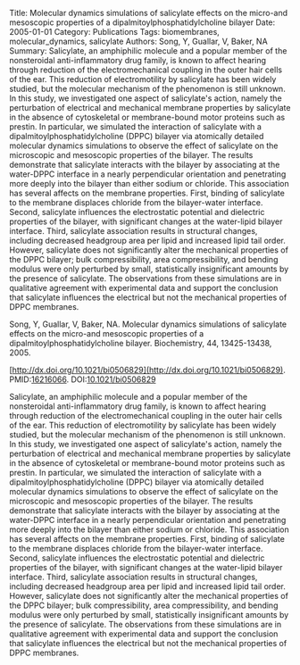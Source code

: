 Title: Molecular dynamics simulations of salicylate effects on the micro-and mesoscopic properties of a dipalmitoylphosphatidylcholine bilayer
Date: 2005-01-01
Category: Publications
Tags: biomembranes, molecular_dynamics, salicylate
Authors: Song, Y, Guallar, V, Baker, NA
Summary: Salicylate, an amphiphilic molecule and a popular member of the nonsteroidal anti-inflammatory drug family, is known to affect hearing through reduction of the electromechanical coupling in the outer hair cells of the ear. This reduction of electromotility by salicylate has been widely studied, but the molecular mechanism of the phenomenon is still unknown. In this study, we investigated one aspect of salicylate's action, namely the perturbation of electrical and mechanical membrane properties by salicylate in the absence of cytoskeletal or membrane-bound motor proteins such as prestin. In particular, we simulated the interaction of salicylate with a dipalmitoylphosphatidylcholine (DPPC) bilayer via atomically detailed molecular dynamics simulations to observe the effect of salicylate on the microscopic and mesoscopic properties of the bilayer. The results demonstrate that salicylate interacts with the bilayer by associating at the water-DPPC interface in a nearly perpendicular orientation and penetrating more deeply into the bilayer than either sodium or chloride. This association has several affects on the membrane properties. First, binding of salicylate to the membrane displaces chloride from the bilayer-water interface. Second, salicylate influences the electrostatic potential and dielectric properties of the bilayer, with significant changes at the water-lipid bilayer interface. Third, salicylate association results in structural changes, including decreased headgroup area per lipid and increased lipid tail order. However, salicylate does not significantly alter the mechanical properties of the DPPC bilayer; bulk compressibility, area compressibility, and bending modulus were only perturbed by small, statistically insignificant amounts by the presence of salicylate. The observations from these simulations are in qualitative agreement with experimental data and support the conclusion that salicylate influences the electrical but not the mechanical properties of DPPC membranes.

Song, Y, Guallar, V, Baker, NA. Molecular dynamics simulations of salicylate effects on the micro-and mesoscopic properties of a dipalmitoylphosphatidylcholine bilayer. Biochemistry, 44, 13425-13438, 2005. 

[http://dx.doi.org/10.1021/bi0506829](http://dx.doi.org/10.1021/bi0506829). PMID:[16216066](http://www.ncbi.nlm.nih.gov/pubmed/16216066). DOI:[10.1021/bi0506829](http://dx.doi.org/10.1021/bi0506829)

Salicylate, an amphiphilic molecule and a popular member of the nonsteroidal anti-inflammatory drug family, is known to affect hearing through reduction of the electromechanical coupling in the outer hair cells of the ear. This reduction of electromotility by salicylate has been widely studied, but the molecular mechanism of the phenomenon is still unknown. In this study, we investigated one aspect of salicylate's action, namely the perturbation of electrical and mechanical membrane properties by salicylate in the absence of cytoskeletal or membrane-bound motor proteins such as prestin. In particular, we simulated the interaction of salicylate with a dipalmitoylphosphatidylcholine (DPPC) bilayer via atomically detailed molecular dynamics simulations to observe the effect of salicylate on the microscopic and mesoscopic properties of the bilayer. The results demonstrate that salicylate interacts with the bilayer by associating at the water-DPPC interface in a nearly perpendicular orientation and penetrating more deeply into the bilayer than either sodium or chloride. This association has several affects on the membrane properties. First, binding of salicylate to the membrane displaces chloride from the bilayer-water interface. Second, salicylate influences the electrostatic potential and dielectric properties of the bilayer, with significant changes at the water-lipid bilayer interface. Third, salicylate association results in structural changes, including decreased headgroup area per lipid and increased lipid tail order. However, salicylate does not significantly alter the mechanical properties of the DPPC bilayer; bulk compressibility, area compressibility, and bending modulus were only perturbed by small, statistically insignificant amounts by the presence of salicylate. The observations from these simulations are in qualitative agreement with experimental data and support the conclusion that salicylate influences the electrical but not the mechanical properties of DPPC membranes.
